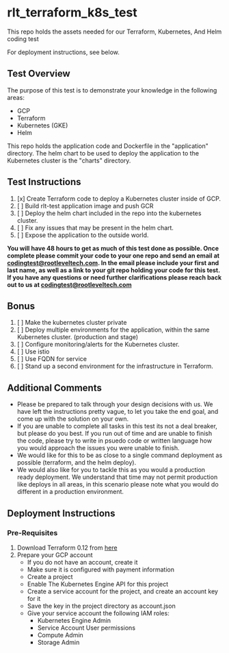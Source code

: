 # rlt_terraform_k8s_test
This repo holds the assets needed for our Terraform, Kubernetes, And Helm coding test

For deployment instructions, see below.

## Test Overview
The purpose of this test is to demonstrate your knowledge in the following areas: 
* GCP
* Terraform
* Kubernetes (GKE)
* Helm

This repo holds the application code and Dockerfile in the "application" directory. The helm chart to be used to deploy the application to the Kubernetes cluster is the "charts" directory. 

## Test Instructions
1) [x] Create Terraform code to deploy a Kubernetes cluster inside of GCP. 
2) [ ] Build rlt-test application image and push GCR
3) [ ] Deploy the helm chart included in the repo into the kubernetes cluster.  
4) [ ] Fix any issues that may be present in the helm chart.
5) [ ] Expose the application to the outside world.  

**You will have 48 hours to get as much of this test done as possible. Once complete please commit your code to your one repo and send an email at codingtest@rootleveltech.com. In the email please include your first and last name, as well as a link to your git repo holding your code for this test. If you have any questions or need further clarifications please reach back out to us at codingtest@rootleveltech.com**


## Bonus
1) [ ] Make the kubernetes cluster private
2) [ ] Deploy multiple environments for the application, within the same Kubernetes cluster. (production and stage)
3) [ ] Configure monitoring/alerts for the Kubernetes cluster. 
4) [ ] Use istio 
5) [ ] Use FQDN for service
6) [ ] Stand up a second environment for the infrastructure in Terraform. 

## Additional Comments
* Please be prepared to talk through your design decisions with us. We have left the instructions pretty vague, to let you take the end goal, and come up with the solution on your own. 
* If you are unable to complete all tasks in this test its not a deal breaker, but please do you best. If you run out of time and are unable to finish the code, please try to write in psuedo code or written language how you would approach the issues you were unable to finish.
* We would like for this to be as close to a single command deployment as possible (terraform, and the helm deploy). 
* We would also like for you to tackle this as you would a production ready deployment. We understand that time may not permit production like deploys in all areas, in this scenario please note what you would do different in a production environment.

## Deployment Instructions

### Pre-Requisites

1. Download Terraform 0.12 from [here](https://www.terraform.io/downloads.html)
2. Prepare your GCP account
	- If you do not have an account, create it
	- Make sure it is configured with payment information
	- Create a project
	- Enable The Kubernetes Engine API for this project
	- Create a service account for the project, and create an account key for it
	- Save the key in the project directory as account.json
	- Give your service account the following IAM roles:
		- Kubernetes Engine Admin
		- Service Account User permissions
		- Compute Admin
		- Storage Admin
